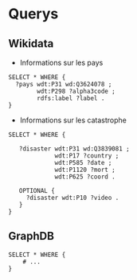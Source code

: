 # Querys

## Wikidata 

- Informations sur les pays

```sparql
SELECT * WHERE {
  ?pays wdt:P31 wd:Q3624078 ;
        wdt:P298 ?alpha3code ;
        rdfs:label ?label .
}
```


- Informations sur les catastrophe

```sparql
SELECT * WHERE {
        
   ?disaster wdt:P31 wd:Q3839081 ;
             wdt:P17 ?country ;
             wdt:P585 ?date ;
             wdt:P1120 ?mort ;
             wdt:P625 ?coord .             
             
   OPTIONAL {
     ?disaster wdt:P10 ?video .
   }
}
```

## GraphDB

```sparql
SELECT * WHERE {
    # ...
}
```
